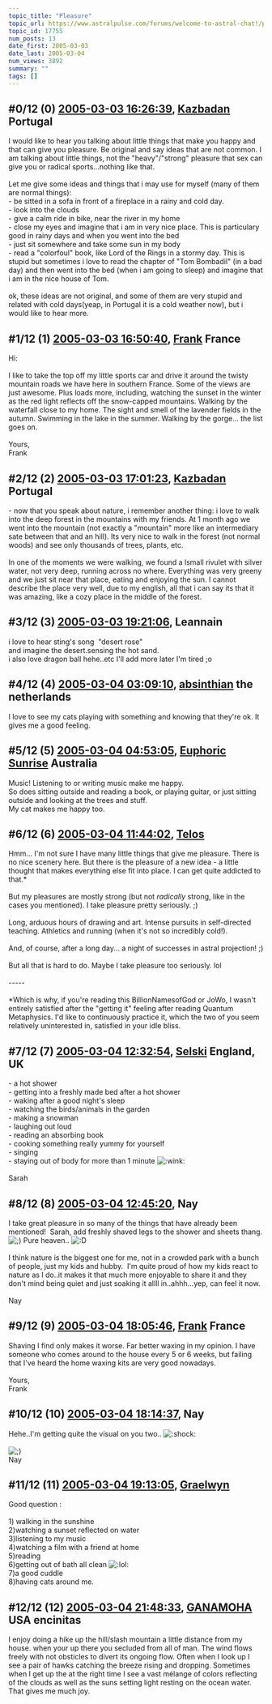 ```yaml
---
topic_title: "Pleasure"
topic_url: https://www.astralpulse.com/forums/welcome-to-astral-chat!/pleasure
topic_id: 17755
num_posts: 13
date_first: 2005-03-03
date_last: 2005-03-04
num_views: 3892
summary: ""
tags: []
---
```


## \#0/12 (0) [2005-03-03 16:26:39](https://www.astralpulse.com/forums/index.php?msg=153644), [Kazbadan](https://www.astralpulse.com/forums/profile/?u=2956) Portugal ##
<section>
I would like to hear you talking about little things that make you happy and that can give you pleasure. Be original and say ideas that are not common. I am talking about little things, not the "heavy"/"strong" pleasure that sex can give you or radical sports...nothing like that.
<br>
<br>
Let me give some ideas and things that i may use for myself (many of them are normal things):
<br>
- be sitted in a sofa in front of a fireplace in a rainy and cold day.
<br>
- look into the clouds
<br>
- give a calm ride in bike, near the river in my home
<br>
- close my eyes and imagine that i am in very nice place. This is particulary good in rainy days and when you went into the bed
<br>
- just sit somewhere and take some sun in my body
<br>
- read a "colorfoul" book, like Lord of the Rings in a stormy day. This is stupid but sometimes i love to read the chapter of "Tom Bombadil" (in a bad day) and then went into the bed (when i am going to sleep) and imagine that i am in the nice house of Tom.
<br>
<br>
ok, these ideas are not original, and some of them are very stupid and related with cold days(yeap, in Portugal it is a cold weather now), but i would like to hear more.
</section>

## \#1/12 (1) [2005-03-03 16:50:40](https://www.astralpulse.com/forums/index.php?msg=153650), [Frank](https://www.astralpulse.com/forums/profile/?u=359) France ##
<section>
Hi:
<br>
<br>
I like to take the top off my little sports car and drive it around the twisty mountain roads we have here in southern France. Some of the views are just awesome. Plus loads more, including, watching the sunset in the winter as the red light reflects off the snow-capped mountains. Walking by the waterfall close to my home. The sight and smell of the lavender fields in the autumn. Swimming in the lake in the summer. Walking by the gorge... the list goes on.
<br>
<br>
Yours,
<br>
Frank
</section>

## \#2/12 (2) [2005-03-03 17:01:23](https://www.astralpulse.com/forums/index.php?msg=153652), [Kazbadan](https://www.astralpulse.com/forums/profile/?u=2956) Portugal ##
<section>
- now that you speak about nature, i remember another thing: i love to walk into the deep forest in the mountains with my friends. At 1 month ago we went into the mountain (not exactly a "mountain" more like an intermediary sate between that and an hill). Its very nice to walk in the forest (not normal woods) and see only thousands of trees, plants, etc.
<br>
<br>
In one of the moments we were walking, we found a lsmall rivulet with silver water, not very deep, running across no where. Everything was very greeny and we just sit near that place, eating and enjoying the sun. I cannot describe the place very well, due to my english, all that i can say its that it was amazing, like a cozy place in the middle of the forest.
</section>

## \#3/12 (3) [2005-03-03 19:21:06](https://www.astralpulse.com/forums/index.php?msg=153671), Leannain  ##
<section>
i love to hear sting's song  "desert rose"
<br>
and imagine the desert.sensing the hot sand.
<br>
i also love dragon ball hehe..etc I'll add more later I'm tired ;o
</section>

## \#4/12 (4) [2005-03-04 03:09:10](https://www.astralpulse.com/forums/index.php?msg=153740), [absinthian](https://www.astralpulse.com/forums/profile/?u=8500) the netherlands ##
<section>
I love to see my cats playing with something and knowing that they're ok. It gives me a good feeling.
</section>

## \#5/12 (5) [2005-03-04 04:53:05](https://www.astralpulse.com/forums/index.php?msg=153751), [Euphoric Sunrise](https://www.astralpulse.com/forums/profile/?u=1782) Australia ##
<section>
Music! Listening to or writing music make me happy.
<br>
So does sitting outside and reading a book, or playing guitar, or just sitting outside and looking at the trees and stuff.
<br>
My cat makes me happy too.
</section>

## \#6/12 (6) [2005-03-04 11:44:02](https://www.astralpulse.com/forums/index.php?msg=153793), [Telos](https://www.astralpulse.com/forums/profile/?u=6496)  ##
<section>
Hmm... I'm not sure I have many little things that give me pleasure. There is no nice scenery here. But there is the pleasure of a new idea - a little thought that makes everything else fit into place. I can get quite addicted to that.*
<br>
<br>
But my pleasures are mostly strong (but not
<i>
 radically
</i>
strong, like in the cases you mentioned). I take pleasure pretty seriously. ;)
<br>
<br>
Long, arduous hours of drawing and art. Intense pursuits in self-directed teaching. Athletics and running (when it's not so incredibly cold!).
<br>
<br>
And, of course, after a long day... a night of successes in astral projection! ;)
<br>
<br>
But all that is hard to do. Maybe I take pleasure too seriously. lol
<br>
<br>
-----
<br>
<br>
*Which is why, if you're reading this BillionNamesofGod or JoWo, I wasn't entirely satisfied after the "getting it" feeling after reading Quantum Metaphysics. I'd like to continuously practice it, which the two of you seem relatively uninterested in, satisfied in your idle bliss.
</section>

## \#7/12 (7) [2005-03-04 12:32:54](https://www.astralpulse.com/forums/index.php?msg=153806), [Selski](https://www.astralpulse.com/forums/profile/?u=6012) England, UK ##
<section>
- a hot shower
<br>
- getting into a freshly made bed after a hot shower
<br>
- waking after a good night's sleep
<br>
- watching the birds/animals in the garden
<br>
- making a snowman
<br>
- laughing out loud
<br>
- reading an absorbing book
<br>
- cooking something really yummy for yourself
<br>
- singing
<br>
- staying out of body for more than 1 minute
<img alt=":wink:" class="smiley" src="https://www.astralpulse.com/forums/Smileys/fugue/wink.png" title="Wink"/>
<br>
<br>
Sarah
</section>

## \#8/12 (8) [2005-03-04 12:45:20](https://www.astralpulse.com/forums/index.php?msg=153810), Nay  ##
<section>
I take great pleasure in so many of the things that have already been mentioned!  Sarah, add freshly shaved legs to the shower and sheets thang.
<img alt=";)" class="smiley" src="https://www.astralpulse.com/forums/Smileys/fugue/wink.png" title="Wink"/>
Pure heaven..
<img alt=":D" class="smiley" src="https://www.astralpulse.com/forums/Smileys/fugue/cheesy.png" title="Cheesy"/>
<br>
<br>
I think nature is the biggest one for me, not in a crowded park with a bunch of people, just my kids and hubby.  I'm quite proud of how my kids react to nature as I do..it makes it that much more enjoyable to share it and they don't mind being quiet and just soaking it allll in..ahhh...yep, can feel it now.
<br>
<br>
Nay
</section>

## \#9/12 (9) [2005-03-04 18:05:46](https://www.astralpulse.com/forums/index.php?msg=153880), [Frank](https://www.astralpulse.com/forums/profile/?u=359) France ##
<section>
Shaving I find only makes it worse. Far better waxing in my opinion. I have someone who comes around to the house every 5 or 6 weeks, but failing that I've heard the home waxing kits are very good nowadays.
<br>
<br>
Yours,
<br>
Frank
</section>

## \#10/12 (10) [2005-03-04 18:14:37](https://www.astralpulse.com/forums/index.php?msg=153881), Nay  ##
<section>
Hehe..I'm getting quite the visual on you two..
<img alt=":shock:" class="smiley" src="https://www.astralpulse.com/forums/Smileys/fugue/shocked.png" title="Shocked"/>
<br>
<br>
<img alt=";)" class="smiley" src="https://www.astralpulse.com/forums/Smileys/fugue/wink.png" title="Wink"/>
<br>
Nay
</section>

## \#11/12 (11) [2005-03-04 19:13:05](https://www.astralpulse.com/forums/index.php?msg=153889), [Graelwyn](https://www.astralpulse.com/forums/profile/?u=7334)  ##
<section>
Good question :
<br>
<br>
1) walking in the sunshine
<br>
2)watching a sunset reflected on water
<br>
3)listening to my music
<br>
4)watching a film with a friend at home
<br>
5)reading
<br>
6)getting out of bath all clean
<img alt=":lol:" class="smiley" src="https://www.astralpulse.com/forums/Smileys/fugue/cheesy.png" title="Cheesy"/>
<br>
7)a good cuddle
<br>
8)having cats around me.
</section>

## \#12/12 (12) [2005-03-04 21:48:33](https://www.astralpulse.com/forums/index.php?msg=153905), [GANAMOHA](https://www.astralpulse.com/forums/profile/?u=6394) USA encinitas ##
<section>
I enjoy doing a hike up the hill/slash mountain a little distance from my house. when your up there you secluded from all of man. The wind flows freely with not obsticles to divert its ongoing flow. Often when I look up I see a pair of hawks catching the breeze rising and dropping. Sometimes when I get up the at the right time I see a vast mélange of colors reflecting of the clouds as well as the suns setting light resting on the ocean water. That gives me much joy.
</section>